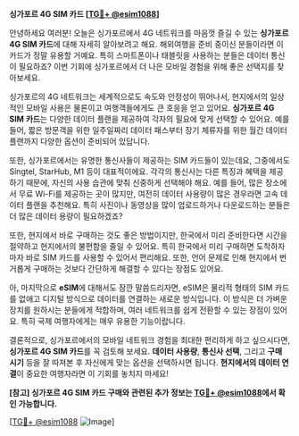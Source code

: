 **싱가포르 4G SIM 카드 [[TG💪+ @esim1088](https://t.me/s/esim1088)]**

안녕하세요 여러분! 오늘은 싱가포르에서 4G 네트워크를 마음껏 즐길 수 있는 **싱가포르 4G SIM 카드**에 대해 자세히 알아보려고 해요. 해외여행을 준비 중이신 분들이라면 이 카드가 정말 유용할 거예요. 특히 스마트폰이나 태블릿을 사용하는 분들은 데이터 통신이 필요하죠? 이번 기회에 싱가포르에서 더 나은 모바일 경험을 위해 좋은 선택지를 찾아보세요.

싱가포르의 4G 네트워크는 세계적으로도 속도와 안정성이 뛰어나서, 현지에서의 일상적인 모바일 사용은 물론이고 여행객들에게도 큰 호응을 얻고 있어요. **싱가포르 4G SIM 카드**는 다양한 데이터 플랜을 제공하여 각자의 필요에 맞게 선택할 수 있어요. 예를 들어, 짧은 방문객을 위한 일주일짜리 데이터 패스부터 장기 체류자를 위한 월간 데이터 플랜까지 다양한 옵션이 준비되어 있답니다.

또한, 싱가포르에서는 유명한 통신사들이 제공하는 SIM 카드들이 있는데요, 그중에서도 Singtel, StarHub, M1 등이 대표적이에요. 각각의 통신사는 다른 특징과 혜택을 제공하기 때문에, 자신의 사용 습관에 맞춰 신중하게 선택해야 해요. 예를 들어, 많은 장소에서 무료 Wi-Fi를 제공하는 곳이 많지만, 여전히 데이터 사용량이 많은 경우라면 고속 데이터 플랜을 추천해요. 특히 사진이나 동영상을 많이 업로드하거나 다운로드하는 분들은 더 많은 데이터 용량이 필요하겠죠?

또한, 현지에서 바로 구매하는 것도 좋은 방법이지만, 한국에서 미리 준비한다면 시간을 절약하고 현지에서의 불편함을 줄일 수 있어요. 특히 한국에서 미리 구매하면 도착하자마자 바로 SIM 카드를 사용할 수 있어서 편리해요. 또한, 언어 문제로 인해 현지에서 번거롭게 구매하는 것보다 간단하게 해결할 수 있다는 장점도 있어요.

아, 마지막으로 **eSIM**에 대해서도 잠깐 말씀드리자면, eSIM은 물리적 형태의 SIM 카드를 없애고 디지털 방식으로 데이터를 연결하는 새로운 방식입니다. 이 방식은 더 가벼운 장치를 원하시는 분들에게 적합하며, 여러 네트워크를 쉽게 전환할 수 있는 장점이 있어요. 특히 국제 여행자에게는 매우 유용한 기능이랍니다.

결론적으로, 싱가포르에서의 모바일 네트워크 경험을 최대한 편리하게 하고 싶으시다면, **싱가포르 4G SIM 카드**를 꼭 검토해 보세요. **데이터 사용량**, **통신사 선택**, 그리고 **구매 시기** 등을 잘 따져본 후 자신에게 맞는 옵션을 선택하시면 됩니다. **현지에서의 데이터 연결**이 중요한 여행자라면 이 기회를 놓치지 마세요!

**[참고] 싱가포르 4G SIM 카드 구매와 관련된 추가 정보는 [TG💪+ @esim1088](https://t.me/s/esim1088)에서 확인 가능합니다.**

[[TG💪+ @esim1088](https://t.me/s/esim1088) ![Image](https://i.postimg.cc/Y0z9fWf4/image.png)]